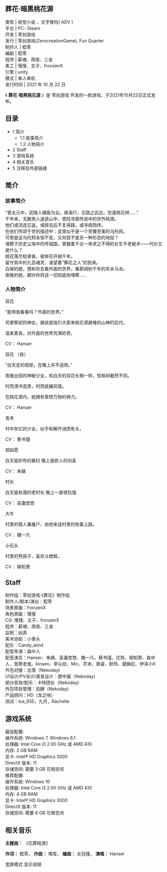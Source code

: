 葬花·暗黑桃花源  
---  
类型  |  视觉小说  、文字冒险(  ADV  )   
平台  |  PC-  Steam   
开发  |  零创游戏   
发行  |  零创游戏(ZerocreationGame), Fun Quarter   
制作人  |  嵇零   
编剧  |  嵇零   
程序  |  薪魂、雨夜、三金   
美工  |  慢慢、叉子、fronzenX   
引擎  |  unity   
模式  |  单人单机   
发行时间  |  2021 年 10 月 22 日   
  
《 **葬花·暗黑桃花源** 》是  零创游戏  开发的一款游戏，于2021年10月22日正式发布。

##  目录

  * 1  简介 
    * 1.1  故事简介 
    * 1.2  人物简介 
  * 2  Staff 
  * 3  游戏系统 
  * 4  相关音乐 
  * 5  注释及外部链接 

##  简介

###  故事简介

“晋太元中，武陵人捕鱼为业。缘溪行，忘路之远近。忽逢桃花林......”  
千年来，无数旅人迷途山中，想找寻那传说中的世外桃源。  
他们或流连忘返，或辞去后不复得路，或寻病而终。  
在他们传颂于世的描述中：这里似乎是一个至臻至美的乌托邦。  
可若是这乌托邦永恒不变，又何尝不是另一种形态的地狱？  
埋葬于历史尘埃中的呼钺国，掌握着千古一帝求之不得的长生不老秘术——代价又是什么？  
桃花落尽枯骨香，彼岸花开越千年。  
留守其中的九百魂灵，渴望着“葬花之人”的到来。  
白昼的她，想和你去看外面的世界，看那阔别千年的车水马龙。  
夜晚的她，期许你将这一切彻底地埋葬.....

###  人物简介

双花

“能带我看看吗？外面的世界。”

司掌祭祀的神女，据说是指引大家来桃花源避难的山神的后代。

温柔善良，对外面的世界充满好奇。

CV：  Hanser

双花  （夜）

“白天定的规矩，在晚上并不适用。”

夜晚出现的神秘少女，和白天的双花长相一样，性格却截然不同。

时而清冷高贵，时而妩媚风情。

在桃花源内，她拥有掌控万物的神力。

CV：  Hanser

青禾

村中失忆的少女，似乎和解开谜团有关。

CV：  蔡书瑾

郑如愿

白天是织布的寡妇  晚上是砍人的剑圣

CV：  朱婧

村长

白天是和蔼的老村长  晚上一直很饥饿

CV：  巫蛊悠悠

大牛

村里的猎人兼屠户，由他来送村里的牲畜上路。

CV：  魏一凡

小石头

村里的熊孩子，喜欢斗蟋蟀。

CV：  柳知萧

##  Staff

制作组：零创游戏·《葬花》制作组  
制作人/剧本/演出：嵇零  
场景原画：fronzenX  
角色原画：慢慢  
CG: 慢慢、叉子、fronzenX  
程序：薪魂、雨夜、三金  
监制：凶真  
美术协助：小骨头  
配乐：Candy_wind  
配音导演：森中人  
配音演员：Hanser、朱婧、巫蛊悠悠、魏一凡、蔡书瑾、花玲、柳知萧、森中人、音匣老鬼、kinsen、李沁纹、Mic、芥末、唐睿、默伶、貔貅肛、伊泽小K  
外包对接：古落（Nekoday)  
UI设计/PV设计/美宣设计：匣中猫（Nekoday)  
部分音效/配乐：卡特团长（Nekoday)  
外包项目管理：拾肆（Nekoday)  
产品顾问：HD（龙之咲）  
测试：Ice_935，九月，Rachelle  

##  游戏系统

最低配置:  
操作系统: Windows 7, Windows 8.1  
处理器: Intel Core i3 2.00 GHz 或 AMD A10  
内存: 2 GB RAM  
显卡: Intel® HD Graphics 3000  
DirectX 版本: 11  
存储空间: 需要 3 GB 可用空间  
推荐配置:  
操作系统: Windows 10  
处理器: Intel Core i3 2.00 GHz 或 AMD A10  
内存: 4 GB RAM  
显卡: Intel® HD Graphics 3000  
DirectX 版本: 11  
存储空间: 需要 6 GB 可用空间  

##  相关音乐

**主题曲：** 《花葬桃源》

**作词：** 嵇零， **作曲：** 塔库， **编曲：** 炎羽瑾， **演唱：** Hanser

宽屏模式  显示视频